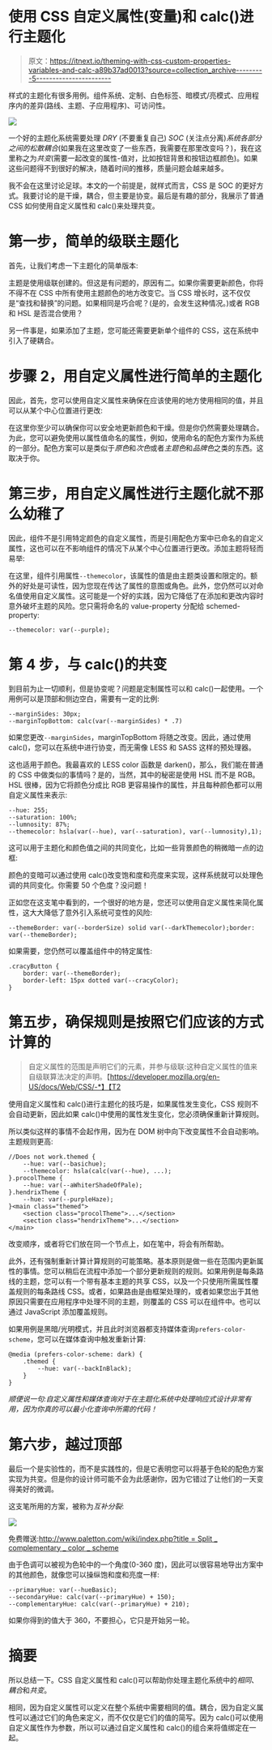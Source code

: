 # 使用 CSS 自定义属性(变量)和 calc()进行主题化

> 原文：<https://itnext.io/theming-with-css-custom-properties-variables-and-calc-a89b37ad0013?source=collection_archive---------5----------------------->

样式的主题化有很多用例。组件系统、定制、白色标签、暗模式/亮模式、应用程序内的差异(路线、主题、子应用程序)、可访问性。

![](img/0f94d29d8a89a7cc990c17239154432b.png)

一个好的主题化系统需要处理 *DRY* (不要重复自己) *SOC* (关注点分离)*系统各部分之间的松散耦合*(如果我在这里改变了一些东西，我需要在那里改变吗？)，我在这里称之为*共变*(需要一起改变的属性-值对，比如按钮背景和按钮边框颜色)。如果这些问题得不到很好的解决，随着时间的推移，质量问题会越来越多。

我不会在这里讨论足球。本文的一个前提是，就样式而言，CSS 是 SOC 的更好方式。我要讨论的是干燥，耦合，但主要是协变。最后是有趣的部分，我展示了普通 CSS 如何使用自定义属性和 calc()来处理共变。

# 第一步，简单的级联主题化

首先，让我们考虑一下主题化的简单版本:

主题是使用级联创建的。但这是有问题的，原因有二。如果你需要更新颜色，你将不得不在 CSS 中所有使用主题颜色的地方改变它。当 CSS 增长时，这不仅仅是“查找和替换”的问题。如果相同是巧合呢？(是的，会发生这种情况。)或者 RGB 和 HSL 是否混合使用？

另一件事是，如果添加了主题，您可能还需要更新单个组件的 CSS，这在系统中引入了硬耦合。

# 步骤 2，用自定义属性进行简单的主题化

因此，首先，您可以使用自定义属性来确保在应该使用的地方使用相同的值，并且可以从某个中心位置进行更改:

在这里你至少可以确保你可以安全地更新颜色和干燥。但是你仍然需要处理耦合。为此，您可以避免使用以属性值命名的属性，例如，使用命名的配色方案作为系统的一部分。配色方案可以是类似于*原色*和*次色*或者*主题色*和*品牌色*之类的东西。这取决于你。

# 第三步，用自定义属性进行主题化就不那么幼稚了

因此，组件不是引用特定颜色的自定义属性，而是引用配色方案中已命名的自定义属性，这也可以在不影响组件的情况下从某个中心位置进行更改。添加主题将轻而易举:

在这里，组件引用属性`--themecolor`，该属性的值是由主题类设置和限定的。额外的好处是可读性，因为您现在传达了属性的意图或角色。此外，您仍然可以对命名值使用自定义属性。这可能是一个好的实践，因为它降低了在添加和更改内容时意外破坏主题的风险。您只需将命名的 value-property 分配给 schemed-property:

```
--themecolor: var(--purple);
```

# 第 4 步，与 calc()的共变

到目前为止一切顺利，但是协变呢？问题是定制属性可以和 calc()一起使用。一个用例可以是顶部和侧边空白，需要有一定的比例:

```
--marginSides: 30px;
--marginTopBottom: calc(var(--marginSides) * .7)
```

如果您更改`--marginSides`，marginTopBottom 将随之改变。因此，通过使用 calc()，您可以在系统中进行协变，而无需像 LESS 和 SASS 这样的预处理器。

这也适用于颜色。我最喜欢的 LESS color 函数是 darken()，那么，我们能在普通的 CSS 中做类似的事情吗？是的，当然，其中的秘密是使用 HSL 而不是 RGB。HSL 很棒，因为它将颜色分成比 RGB 更容易操作的属性，并且每种颜色都可以用自定义属性来表示:

```
--hue: 255;
--saturation: 100%;
--lumnosity: 87%;
--themecolor: hsla(var(--hue), var(--saturation), var(--lumnosity),1);
```

这可以用于主题化和颜色值之间的共同变化，比如一些背景颜色的稍微暗一点的边框:

颜色的变暗可以通过使用 calc()改变饱和度和亮度来实现，这样系统就可以处理色调的共同变化。你需要 50 个色度？没问题！

正如您在这支笔中看到的，一个很好的地方是，您还可以使用自定义属性来简化属性，这大大降低了意外引入系统可变性的风险:

```
--themeBorder: var(--borderSize) solid var(--darkThemecolor);border: var(--themeBorder);
```

如果需要，您仍然可以覆盖组件中的特定属性:

```
.cracyButton {
    border: var(--themeBorder);
    border-left: 15px dotted var(--cracyColor);
}
```

# 第五步，确保规则是按照它们应该的方式计算的

> 自定义属性的范围是声明它们的元素，并参与级联:这种自定义属性的值来自级联算法决定的声明。【https://developer.mozilla.org/en-US/docs/Web/CSS/-*】【T2 

使用自定义属性和 calc()进行主题化的技巧是，如果属性发生变化，CSS 规则不会自动更新，因此如果 calc()中使用的属性发生变化，您必须确保重新计算规则。

所以类似这样的事情不会起作用，因为在 DOM 树中向下改变属性不会自动影响。主题规则更高:

```
//Does not work.themed {
    --hue: var(--basichue);
    --themecolor: hsla(calc(var(--hue), ...);
}.procolTheme {
    --hue: var(--aWhiterShadeOfPale);
}.hendrixTheme {
    --hue: var(--purpleHaze);
}<main class="themed">
    <section class="procolTheme">...</section>
    <section class="hendrixTheme">...</section>
</main>
```

改变顺序，或者将它们放在同一个节点上，如在笔中，将会有所帮助。

此外，还有强制重新计算计算规则的可能策略。基本原则是做一些在范围内更新属性的事情。您可以稍后在流程中添加一个部分更新规则的规则。如果用例是每条路线的主题，您可以有一个带有基本主题的共享 CSS，以及一个只使用所需属性覆盖规则的每条路线 CSS。或者，如果路由是由框架处理的，或者如果您出于其他原因只需要在应用程序中处理不同的主题，则覆盖的 CSS 可以在组件中。也可以通过 JavaScript 添加覆盖规则。

如果用例是黑暗/光明模式，并且此时浏览器都支持媒体查询`prefers-color-scheme`，您可以在媒体查询中触发重新计算:

```
@media (prefers-color-scheme: dark) {
    .themed {
        --hue: var(--backInBlack);
    }
}
```

*顺便说一句:自定义属性和媒体查询对于在主题化系统中处理响应式设计非常有用，因为你真的可以最小化查询中所需的代码！*

# 第六步，越过顶部

最后一个是实验性的，而不是实践性的，但是它表明您可以将基于色轮的配色方案实现为共变。但是你的设计师可能不会为此感谢你，因为它错过了让他们的一天变得美好的微调。

这支笔所用的方案，被称为*互补分裂*:

![](img/275b5c810b0b93fb41a93a8e4d46baeb.png)

免费赠送:[http://www.paletton.com/wiki/index.php?title = Split _ complementary _ color _ scheme](http://www.paletton.com/wiki/index.php?title=Split_complementary_color_scheme)

由于色调可以被视为色轮中的一个角度(0-360 度)，因此可以很容易地导出方案中的其他颜色，就像您可以操纵饱和度和亮度一样:

```
--primaryHue: var(--hueBasic);
--secondaryHue: calc(var(--primaryHue) + 150);
--complementaryHue: calc(var(--primaryHue) + 210);
```

如果你得到的值大于 360，不要担心，它只是开始另一轮。

# 摘要

所以总结一下。CSS 自定义属性和 calc()可以帮助你处理主题化系统中的*相同*、*耦合*和*共变*。

相同，因为自定义属性可以定义在整个系统中需要相同的值。耦合，因为自定义属性可以通过它们的角色来定义，而不仅仅是它们的值的简写。因为 calc()可以使用自定义属性作为参数，所以可以通过自定义属性和 calc()的组合来将值绑定在一起。